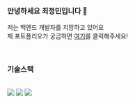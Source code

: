 ### 안녕하세요 최정민입니다 👋
저는 백엔드 개발자를 지망하고 있어요 <br>
제 포트폴리오가 궁금하면 [여기](https://resilient-doom-f6a.notion.site/17da42ac37594f628ca3ff28f5b010fd)를 클릭해주세요!

<br>

### 기술스택
<br>
<img src="https://img.shields.io/badge/java-007396?style=for-the-badge&logo=java&logoColor=white">
<img src="https://img.shields.io/badge/springboot-6DB33F?style=for-the-badge&logo=springboot&logoColor=white">
<img src="https://img.shields.io/badge/mysql-4479A1?style=for-the-badge&logo=mysql&logoColor=white">


<!--
**JMine97/JMine97** is a ✨ _special_ ✨ repository because its `README.md` (this file) appears on your GitHub profile.

Here are some ideas to get you started:

- 🔭 I’m currently working on ...
- 🌱 I’m currently learning ...
- 👯 I’m looking to collaborate on ...
- 🤔 I’m looking for help with ...
- 💬 Ask me about ...
- 📫 How to reach me: ...
- 😄 Pronouns: ...
- ⚡ Fun fact: ...
-->
